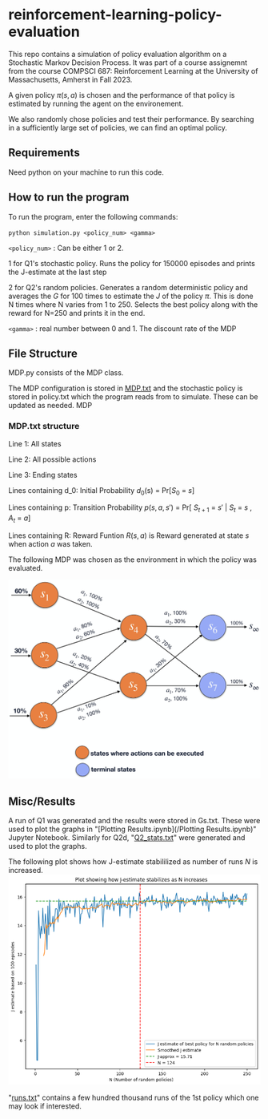 # reinforcement-learning-policy-evaluation
This repo contains a simulation of policy evaluation algorithm on a Stochastic Markov Decision Process. It was part of a course assignemnt from the course COMPSCI 687: Reinforcement Learning at the University of Massachusetts, Amherst in Fall 2023.

A given policy $\pi(s,a)$ is chosen and the performance of that policy is estimated by running the agent on the environement. 

We also randomly chose policies and test their performance. By searching in a sufficiently large set of policies, we can find an optimal policy. 


## Requirements
Need python on your machine to run this code. 

## How to run the program
To run the program, enter the following commands: 

`python simulation.py <policy_num> <gamma>`

`<policy_num>` : Can be either 1 or 2. 

1 for Q1's stochastic policy. Runs the policy for 150000 episodes and prints the J-estimate at the last step

2 for Q2's random policies. Generates a random deterministic policy and averages the $G$ for 100 times to estimate the $J$ of the policy $\pi$. This is done N times where N varies from 1 to 250. Selects the best policy along with the reward for N=250 and prints it in the end. 

`<gamma>` : real number between 0 and 1. 
The discount rate of the MDP

## File Structure

MDP.py consists of the MDP class.

The MDP configuration is stored in [MDP.txt](/MDP.txt) and the stochastic policy is stored in policy.txt which the program reads from to simulate. These can be updated as needed.
MDP

### MDP.txt structure
Line 1: All states

Line 2: All possible actions

Line 3: Ending states

Lines containing d_0: Initial Probability $d_0$(s) = Pr[$S_0$ = $s$]

Lines containing p:     Transition Probability $p(s,a,s')$ = Pr[ $S_{t+1}$  = $s'$ | $S_t$ = $s$ , $A_t$ = $a$]

Lines containing R: Reward  Funtion $R(s,a)$ is Reward generated at state $s$ when action $a$ was taken. 

The following MDP was chosen as the environment in which the policy was evaluated. 

![image](https://github.com/ojasraundale/reinforcement-learning-policy-evaluation/blob/main/HW1_MDP.jpg)



## Misc/Results
A run of Q1 was generated and the results were stored in Gs.txt. These were used to plot the graphs in "[Plotting Results.ipynb](/Plotting Results.ipynb)" Jupyter Notebook. 
Similarly for Q2d, "[Q2_stats.txt](/Q2_stats.txt)" were generated and used to plot the graphs. 

The following plot shows how J-estimate stabililized as number of runs $N$ is increased.
![image](https://github.com/ojasraundale/reinforcement-learning-policy-evaluation/blob/main/plots/2b_new.png)

"[runs.txt](/runs.txt)" contains a few hundred thousand runs of the 1st policy which one may look if interested.

